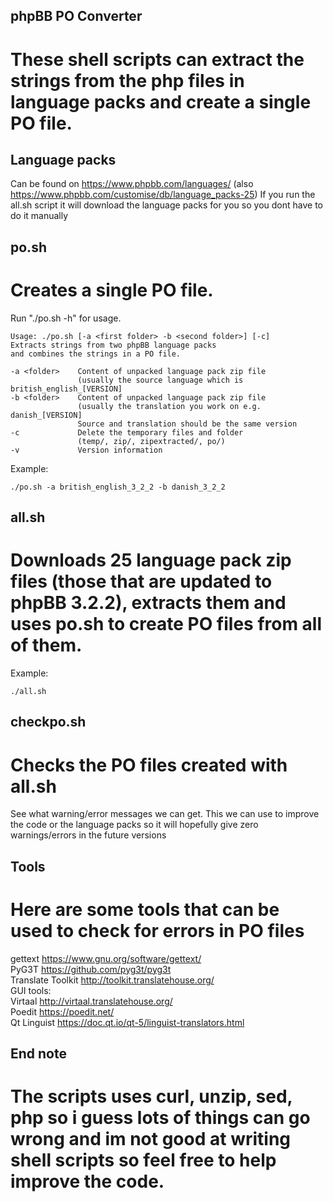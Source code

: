 ## phpBB PO Converter
# These shell scripts can extract the strings from the php files in language packs and create a single PO file.

## Language packs

Can be found on https://www.phpbb.com/languages/ (also https://www.phpbb.com/customise/db/language_packs-25)
If you run the all.sh script it will download the language packs for you so you dont have to do it manually

## po.sh
# Creates a single PO file.

Run "./po.sh -h" for usage.

    Usage: ./po.sh [-a <first folder> -b <second folder>] [-c]
    Extracts strings from two phpBB language packs
    and combines the strings in a PO file.
    
    -a <folder>    Content of unpacked language pack zip file
                   (usually the source language which is british_english_[VERSION]
    -b <folder>    Content of unpacked language pack zip file
                   (usually the translation you work on e.g. danish_[VERSION]
                   Source and translation should be the same version
    -c             Delete the temporary files and folder
                   (temp/, zip/, zipextracted/, po/)
    -v             Version information

Example:

    ./po.sh -a british_english_3_2_2 -b danish_3_2_2

## all.sh
# Downloads 25 language pack zip files (those that are updated to phpBB 3.2.2), extracts them and uses po.sh to create PO files from all of them.

Example:

    ./all.sh

## checkpo.sh
# Checks the PO files created with all.sh

See what warning/error messages we can get.
This we can use to improve the code or the language packs so it will hopefully give zero warnings/errors in the future versions

## Tools
# Here are some tools that can be used to check for errors in PO files

gettext https://www.gnu.org/software/gettext/  
PyG3T https://github.com/pyg3t/pyg3t  
Translate Toolkit http://toolkit.translatehouse.org/  
GUI tools:  
Virtaal http://virtaal.translatehouse.org/  
Poedit https://poedit.net/  
Qt Linguist https://doc.qt.io/qt-5/linguist-translators.html  

## End note
# The scripts uses curl, unzip, sed, php so i guess lots of things can go wrong and im not good at writing shell scripts so feel free to help improve the code.
